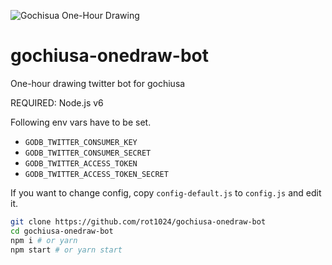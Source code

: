 ![Gochisua One-Hour Drawing](https://pbs.twimg.com/profile_images/729323935209168896/A2_-F4Qs.jpg)

# gochiusa-onedraw-bot

One-hour drawing twitter bot for gochiusa

REQUIRED: Node.js v6

Following env vars have to be set.

- `GODB_TWITTER_CONSUMER_KEY`
- `GODB_TWITTER_CONSUMER_SECRET`
- `GODB_TWITTER_ACCESS_TOKEN`
- `GODB_TWITTER_ACCESS_TOKEN_SECRET`

If you want to change config, copy `config-default.js` to `config.js` and edit it.

```sh
git clone https://github.com/rot1024/gochiusa-onedraw-bot
cd gochiusa-onedraw-bot
npm i # or yarn
npm start # or yarn start
```

